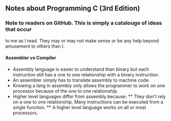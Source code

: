 ## Notes about Programming C (3rd Edition)
### Note to readers on GitHub. This is simply a catalouge of ideas that occur
to me as I read. They may or may not make sense or be any help beyond amusement to others than I.

#### Assembler vs Compiler
* Assembly language is easier to understand than binary but each instruction
  still has a one to one relationship with a binary instruction. 
* An assembler simply has to translate assembly to machine code.
* Knowing a lang in assembly only allows the programmer to work on one
  processor because of the one to one relationship.
* Higher level languages differ from assembly because:
** They don't rely on a one to one relationship. Many instructions can be
executed from a single function.
** A higher level language works on all or most processors. 
